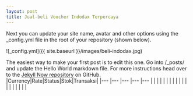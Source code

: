 ```yaml
---
layout: post
title: Jual-beli Voucher Indodax Terpercaya
---
```


Next you can update your site name, avatar and other options using the _config.yml file in the root of your repository (shown below).

![_config.yml]({{ site.baseurl }}/images/beli-indodax.jpg)

The easiest way to make your first post is to edit this one. Go into /_posts/ and update the Hello World markdown file. For more instructions head over to the [Jekyll Now repository](https://github.com/barryclark/jekyll-now) on GitHub.
|Currency|Rate|Status|Stok|Transaksi|
|---	|---	|---	|---	|---	|
|   	|   	|   	|   	|   	|
|   	|   	|   	|   	|   	|
|   	|   	|   	|   	|   	|
